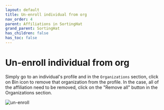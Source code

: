 ```yaml
---
layout: default
title: Un-enroll individual from org
nav_order: 4
parent: Affiliations in SortingHat
grand_parent: SortingHat
has_children: false
has_toc: false
---
```


# Un-enroll individual from org

Simply go to an individual's profile and in the `Organizations` section, click
on Bin icon to remove that organization from the profile. In the case, all of
the affiliation need to be removed, click on the "Remove all" button in the
Organizations section.

![un-enroll](../assets/un-enroll.png)